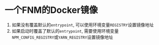 # 一个FNM的Docker镜像

1. 如果没有覆盖默认的`entrypoint`, 可以使用环境变量`REGISTRY`设置镜像地址
2. 如果启动时覆盖了默认的`entrypoint`, 需要使用环境变量`NPM_CONFIG_REGISTRY`或`YARN_REGISTRY`设置镜像地址
